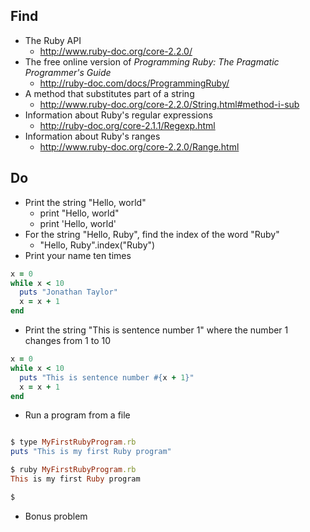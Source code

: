 
## Find

* The Ruby API
    * http://www.ruby-doc.org/core-2.2.0/
* The free online version of _Programming Ruby: The Pragmatic Programmer's Guide_
    * http://ruby-doc.com/docs/ProgrammingRuby/
* A method that substitutes part of a string
    * http://www.ruby-doc.org/core-2.2.0/String.html#method-i-sub
* Information about Ruby's regular expressions
    * http://ruby-doc.org/core-2.1.1/Regexp.html
* Information about Ruby's ranges
    * http://www.ruby-doc.org/core-2.2.0/Range.html

## Do

* Print the string "Hello, world"
    * print "Hello, world"
    * print 'Hello, world'
* For the string "Hello, Ruby", find the index of the word "Ruby"
    * "Hello, Ruby".index("Ruby")
* Print your name ten times
```ruby
x = 0
while x < 10
  puts "Jonathan Taylor"
  x = x + 1
end
```
* Print the string "This is sentence number 1" where the number 1 changes from 1 to 10
```ruby
x = 0
while x < 10
  puts "This is sentence number #{x + 1}"
  x = x + 1
end
```
* Run a program from a file
```ruby

$ type MyFirstRubyProgram.rb
puts "This is my first Ruby program"

$ ruby MyFirstRubyProgram.rb
This is my first Ruby program

$
```
* Bonus problem
```
```


